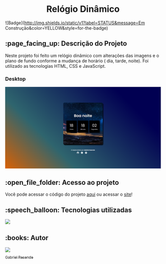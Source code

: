 <h1 align="center">Relógio Dinâmico</h1>

![Badge](http://img.shields.io/static/v1?label=STATUS&message=Em Construção&color=YELLOW&style=for-the-badge)

<h2> :page_facing_up: Descrição do Projeto</h2>

Neste projeto foi feito um relógio dinâmico com alterações das imagens e o plano de fundo conforme a mudança de horário ( dia, tarde, noite). Foi utilizado as tecnologias HTML, CSS e JavaScript.

<h3>Desktop</h3>
<img src="https://raw.githubusercontent.com/ResendeG/Horas/main/img/print.png" width=1000>

<h2> :open_file_folder: Acesso ao projeto</h2>

Você pode acessar o código do projeto <a href="https://github.com/ResendeG/Horas">aqui</a> ou acessar o <a href="https://relogiodinamico-nine.vercel.app/">site</a>!

<h2> :speech_balloon: Tecnologias utilizadas </h2>

<img src="https://user-images.githubusercontent.com/109033101/233857262-b95a98cb-745b-40c7-ae99-b864b130bd72.png" width=150>
<h2> :books: Autor </h2

| [<img src="https://avatars.githubusercontent.com/u/109033101?v=4" width=100><br><sub>Gabriel Resende</sub>](https://github.com/ResendeG) |
| :---: |
